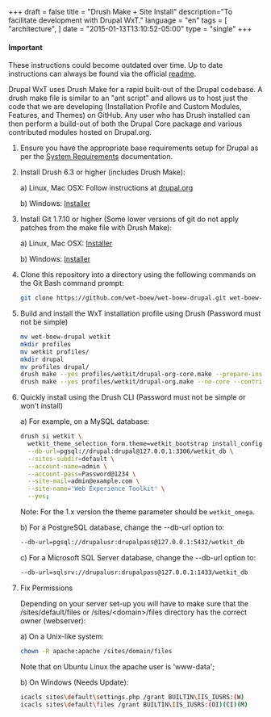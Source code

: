+++
draft = false
title = "Drush Make + Site Install"
description="To facilitate development with Drupal WxT."
language = "en"
tags = [
    "architecture",
]
date = "2015-01-13T13:10:52-05:00"
type = "single"
+++

<div class="alert alert-info">
<h4>Important</h4>
<p>These instructions could become outdated over time. Up to date instructions can always be found via the official <a href="https://github.com/wet-boew/wet-boew-drupal/blob/7.x-4.x/README.md">readme</a>.</p>
</div>

Drupal WxT uses Drush Make for a rapid built-out of the Drupal codebase. A drush make file is similar to an "ant script" and allows us to host just the code that we are developing (Installation Profile and Custom Modules, Features, and Themes) on GitHub. Any user who has Drush installed can then perform a build-out of both the Drupal Core package and various contributed modules hosted on Drupal.org.

1. Ensure you have the appropriate base requirements setup for Drupal as per the [System Requirements][system_requirements] documentation.

2. Install Drush 6.3 or higher (includes Drush Make):

    a) Linux, Mac OSX: Follow instructions at [drupal.org][drush_server_install]

    b) Windows: [Installer][drush_win_install]

3. Install Git 1.7.10 or higher (Some lower versions of git do not apply patches from the make file with Drush Make):

    a) Linux, Mac OSX: [Installer][git_osx_install]

    b) Windows: [Installer][git_win_install]

4. Clone this repository into a directory using the following commands on the Git Bash command prompt:

    ``` bash
    git clone https://github.com/wet-boew/wet-boew-drupal.git wet-boew-drupal
    ```

5. Build  and install the WxT installation profile using Drush (Password must not be simple)

    ``` bash
    mv wet-boew-drupal wetkit
    mkdir profiles
    mv wetkit profiles/
    mkdir drupal
    mv profiles drupal/
    drush make --yes profiles/wetkit/drupal-org-core.make --prepare-install
    drush make --yes profiles/wetkit/drupal-org.make --no-core --contrib-destination=profiles/wetkit
    ```

6. Quickly install using the Drush CLI (Password must not be simple or won't install)

    a) For example, on a MySQL database:

    ``` bash
    drush si wetkit \
      wetkit_theme_selection_form.theme=wetkit_bootstrap install_configure_form.demo_content=TRUE \
      --db-url=pgsql://drupal:drupal@127.0.0.1:3306/wetkit_db \
      --sites-subdir=default \
      --account-name=admin \
      --account-pass=Password@1234 \
      --site-mail=admin@example.com \
      --site-name='Web Experience Toolkit' \
      --yes;
    ```

    Note: For the 1.x version the theme parameter should be `wetkit_omega`.

    b) For a PostgreSQL database, change the --db-url option to:

    ``` bash
    --db-url=pgsql://drupalusr:drupalpass@127.0.0.1:5432/wetkit_db
    ```

    c) For a Microsoft SQL Server database, change the --db-url option to:

    ``` bash
    --db-url=sqlsrv://drupalusr:drupalpass@127.0.0.1:1433/wetkit_db
    ```

7. Fix Permissions

    Depending on your server set-up you will have to make sure that the /sites/default/files or /sites/&lt;domain&gt;/files directory has the correct owner (webserver):

    a) On a Unix-like system:

    ``` bash
    chown -R apache:apache /sites/domain/files
    ```
    Note that on Ubuntu Linux the apache user is 'www-data';

    b) On Windows (Needs Update):

    ``` bash
    icacls sites\default\settings.php /grant BUILTIN\IIS_IUSRS:(W)
    icacls sites\default\files /grant BUILTIN\IIS_IUSRS:(OI)(CI)(M)
    ```

<!-- Links Referenced -->

[drush_server_install]:         http://drupal.org/node/477684
[drush_win_install]:            http://drush.ws/drush_windows_installer
[git_osx_install]:              http://code.google.com/p/git-osx-installer
[git_win_install]:              http://msysgit.github.com
[readme]:                       https://github.com/wet-boew/wet-boew-drupal/blob/7.x-4.x/README.md
[system_requirements]:          /architecture/system-requirements
[wxt]:                          http://drupal.org/project/wetkit
